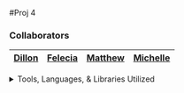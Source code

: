 #Proj 4 

### Collaborators
|[Dillon](https://github.com/rb25s13)|[Felecia](https://github.com/fhelms8)|[Matthew](https://github.com/Mvillarreal88)|[Michelle](https://github.com/michelleherman13)|
|---|---|---|---|

<details>
<summary>Tools, Languages, & Libraries Utilized</summary>
<li>List</li></ul>
<li>List</li></ul>
</details>
